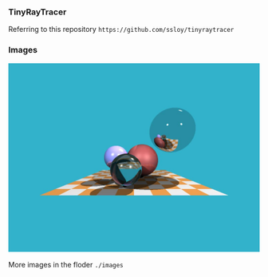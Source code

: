 ### TinyRayTracer

Referring to this repository ```https://github.com/ssloy/tinyraytracer```

### Images
![image](https://github.com/xltangcs/TinyRayTracer/blob/main/images/output.jpg)

More images in the floder ```./images```
